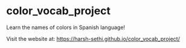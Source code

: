 # color_vocab_project
Learn the names of colors in Spanish language!

Visit the website at: https://harsh-sethi.github.io/color_vocab_project/
